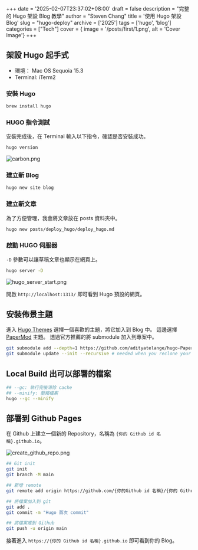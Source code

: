+++
date = '2025-02-07T23:37:02+08:00'
draft = false
description = "完整的 Hugo 架設 Blog 教學"
author = "Steven Chang"
title = '使用 Hugo 架設 Blog'
slug = "hugo-deploy"
archive = ['2025']
tags = ['hugo', 'blog']
categories = ["Tech"]
cover = { image = '/posts/first/1.png', alt = 'Cover Image'}
+++

## 架設 Hugo 起手式

- 環境： Mac OS Sequoia 15.3
- Terminal: iTerm2

### 安裝 Hugo

```bash
brew install hugo
```

### HUGO 指令測試
安裝完成後，在 Terminal 輸入以下指令，確認是否安裝成功。

```bash
hugo version
```
![carbon.png](/posts/deploy_hugo/carbon.png)

### 建立新 Blog

```bash
hugo new site blog
```

### 建立新文章
為了方便管理，我會將文章放在 posts 資料夾中。
```bash
hugo new posts/deploy_hugo/deploy_hugo.md
```

### 啟動 HUGO 伺服器
`-D` 參數可以讓草稿文章也顯示在網頁上。

```bash
hugo server -D
```

![hugo_server_start.png](/posts/deploy_hugo/hugo_server_start.png)

開啟 `http://localhost:1313/` 即可看到 Hugo 預設的網頁。

## 安裝佈景主題
進入 [Hugo Themes](https://themes.gohugo.io/) 選擇一個喜歡的主題，將它加入到 Blog 中。 這邊選擇 [PaperMod](https://github.com/adityatelange/hugo-PaperMod) 主題。
透過官方推薦的將 submodule 加入到專案中。
```bash
git submodule add --depth=1 https://github.com/adityatelange/hugo-PaperMod.git themes/PaperMod
git submodule update --init --recursive # needed when you reclone your repo (submodules may not get cloned automatically)
```

## Local Build 出可以部署的檔案
```bash
## --gc: 執行完後清除 cache
## --minify: 壓縮檔案
hugo --gc --minify
```

## 部署到 Github Pages

在 Github 上建立一個新的 Repository，名稱為 `{你的 Github id 名稱}.github.io`。

![create_github_repo.png](/posts/deploy_hugo/create_github_repo.png)

```bash
## Git init
git init
git branch -M main

## 新增 remote
git remote add origin https://github.com/{你的Github id 名稱}/{你的 Github id 名稱}.github.io.git

## 將檔案加入到 git
git add .
git commit -m "Hugo 首次 commit"

## 將檔案推到 Github
git push -u origin main
```

接著進入 `https://{你的 Github id 名稱}.github.io` 即可看到你的 Blog。

